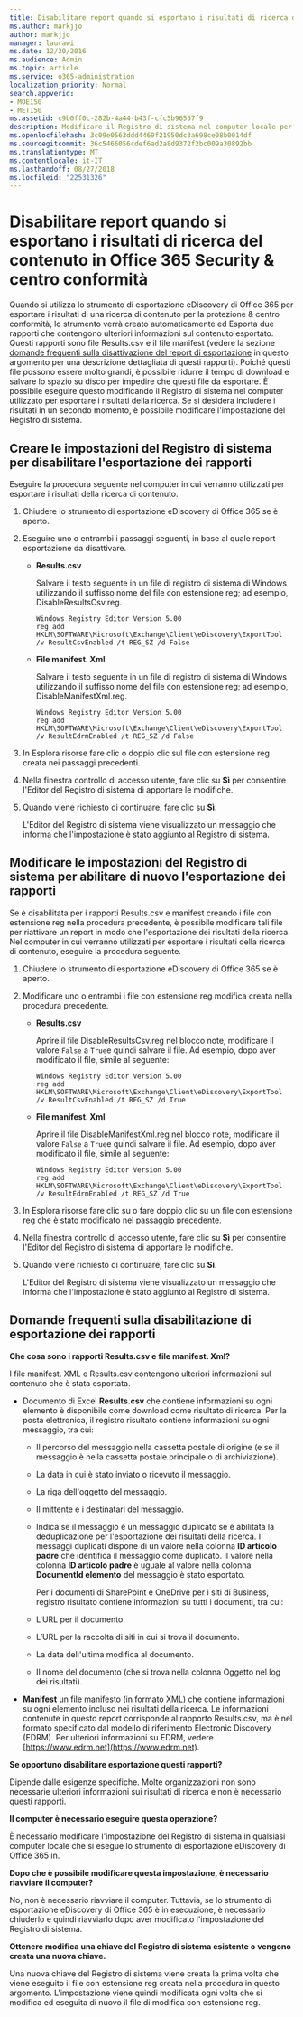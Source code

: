 ```yaml
---
title: Disabilitare report quando si esportano i risultati di ricerca del contenuto in Office 365 Security &amp; centro conformità
ms.author: markjjo
author: markjjo
manager: laurawi
ms.date: 12/30/2016
ms.audience: Admin
ms.topic: article
ms.service: o365-administration
localization_priority: Normal
search.appverid:
- MOE150
- MET150
ms.assetid: c9b0ff0c-282b-4a44-b43f-cfc5b96557f9
description: Modificare il Registro di sistema nel computer locale per disabilitare il report quando si esportano i risultati di ricerca di contenuto da Office 365 Security &amp; Comliance Center. Disabilitare questi rapporti consente di ridurre il tempo di download e di risparmiare spazio su disco.
ms.openlocfilehash: 3c09e0563ddd4469f21950dc3a698ce08b0014df
ms.sourcegitcommit: 36c5466056cdef6ad2a8d9372f2bc009a30892bb
ms.translationtype: MT
ms.contentlocale: it-IT
ms.lasthandoff: 08/27/2018
ms.locfileid: "22531326"
---
```

# <a name="disable-reports-when-you-export-content-search-results-in-the-office-365-security-amp-compliance-center"></a>Disabilitare report quando si esportano i risultati di ricerca del contenuto in Office 365 Security &amp; centro conformità

Quando si utilizza lo strumento di esportazione eDiscovery di Office 365 per esportare i risultati di una ricerca di contenuto per la protezione &amp; centro conformità, lo strumento verrà creato automaticamente ed Esporta due rapporti che contengono ulteriori informazioni sul contenuto esportato. Questi rapporti sono file Results.csv e il file manifest (vedere la sezione [domande frequenti sulla disattivazione del report di esportazione](#frequently-asked-questions-about-disabling-export-reports) in questo argomento per una descrizione dettagliata di questi rapporti). Poiché questi file possono essere molto grandi, è possibile ridurre il tempo di download e salvare lo spazio su disco per impedire che questi file da esportare. È possibile eseguire questo modificando il Registro di sistema nel computer utilizzato per esportare i risultati della ricerca. Se si desidera includere i risultati in un secondo momento, è possibile modificare l'impostazione del Registro di sistema. 
  
## <a name="create-registry-settings-to-disable-the-export-reports"></a>Creare le impostazioni del Registro di sistema per disabilitare l'esportazione dei rapporti

Eseguire la procedura seguente nel computer in cui verranno utilizzati per esportare i risultati della ricerca di contenuto.
  
1. Chiudere lo strumento di esportazione eDiscovery di Office 365 se è aperto.
    
2. Eseguire uno o entrambi i passaggi seguenti, in base al quale report esportazione da disattivare.
    
    - **Results.csv**
    
      Salvare il testo seguente in un file di registro di sistema di Windows utilizzando il suffisso nome del file con estensione reg; ad esempio, DisableResultsCsv.reg.
    
      ```
      Windows Registry Editor Version 5.00
      reg add HKLM\SOFTWARE\Microsoft\Exchange\Client\eDiscovery\ExportTool /v ResultCsvEnabled /t REG_SZ /d False 
      ```

    - **File manifest. Xml**
    
      Salvare il testo seguente in un file di registro di sistema di Windows utilizzando il suffisso nome del file con estensione reg; ad esempio, DisableManifestXml.reg.
    
      ```
      Windows Registry Editor Version 5.00
      reg add HKLM\SOFTWARE\Microsoft\Exchange\Client\eDiscovery\ExportTool /v ResultEdrmEnabled /t REG_SZ /d False 
      ```

3. In Esplora risorse fare clic o doppio clic sul file con estensione reg creata nei passaggi precedenti.
    
4. Nella finestra controllo di accesso utente, fare clic su **Sì** per consentire l'Editor del Registro di sistema di apportare le modifiche. 
    
5. Quando viene richiesto di continuare, fare clic su **Sì**.
    
    L'Editor del Registro di sistema viene visualizzato un messaggio che informa che l'impostazione è stato aggiunto al Registro di sistema.
  
## <a name="edit-registry-settings-to-re-enable-the-export-reports"></a>Modificare le impostazioni del Registro di sistema per abilitare di nuovo l'esportazione dei rapporti

Se è disabilitata per i rapporti Results.csv e manifest creando i file con estensione reg nella procedura precedente, è possibile modificare tali file per riattivare un report in modo che l'esportazione dei risultati della ricerca. Nel computer in cui verranno utilizzati per esportare i risultati della ricerca di contenuto, eseguire la procedura seguente.
  
1. Chiudere lo strumento di esportazione eDiscovery di Office 365 se è aperto.
    
2. Modificare uno o entrambi i file con estensione reg modifica creata nella procedura precedente.
    
    - **Results.csv**
    
        Aprire il file DisableResultsCsv.reg nel blocco note, modificare il valore `False` a `True`e quindi salvare il file. Ad esempio, dopo aver modificato il file, simile al seguente:
    
        ```
        Windows Registry Editor Version 5.00
      reg add HKLM\SOFTWARE\Microsoft\Exchange\Client\eDiscovery\ExportTool /v ResultCsvEnabled /t REG_SZ /d True
        ```

    - **File manifest. Xml**
    
        Aprire il file DisableManifestXml.reg nel blocco note, modificare il valore `False` a `True`e quindi salvare il file. Ad esempio, dopo aver modificato il file, simile al seguente:
    
      ```
      Windows Registry Editor Version 5.00
      reg add HKLM\SOFTWARE\Microsoft\Exchange\Client\eDiscovery\ExportTool /v ResultEdrmEnabled /t REG_SZ /d True
      ```

3. In Esplora risorse fare clic su o fare doppio clic su un file con estensione reg che è stato modificato nel passaggio precedente.
    
4. Nella finestra controllo di accesso utente, fare clic su **Sì** per consentire l'Editor del Registro di sistema di apportare le modifiche. 
    
5. Quando viene richiesto di continuare, fare clic su **Sì**.
    
    L'Editor del Registro di sistema viene visualizzato un messaggio che informa che l'impostazione è stato aggiunto al Registro di sistema.
  
## <a name="frequently-asked-questions-about-disabling-export-reports"></a>Domande frequenti sulla disabilitazione di esportazione dei rapporti
<a name="faqs"> </a>

 **Che cosa sono i rapporti Results.csv e file manifest. Xml?**
  
I file manifest. XML e Results.csv contengono ulteriori informazioni sul contenuto che è stata esportata.
  
- Documento di Excel **Results.csv** che contiene informazioni su ogni elemento è disponibile come download come risultato di ricerca. Per la posta elettronica, il registro risultato contiene informazioni su ogni messaggio, tra cui: 
    
  - Il percorso del messaggio nella cassetta postale di origine (e se il messaggio è nella cassetta postale principale o di archiviazione).
    
  - La data in cui è stato inviato o ricevuto il messaggio.
    
  - La riga dell'oggetto del messaggio.
    
  - Il mittente e i destinatari del messaggio.
    
  - Indica se il messaggio è un messaggio duplicato se è abilitata la deduplicazione per l'esportazione dei risultati della ricerca. I messaggi duplicati dispone di un valore nella colonna **ID articolo padre** che identifica il messaggio come duplicato. Il valore nella colonna **ID articolo padre** è uguale al valore nella colonna **DocumentId elemento** del messaggio è stato esportato. 
    
    Per i documenti di SharePoint e OneDrive per i siti di Business, registro risultato contiene informazioni su tutti i documenti, tra cui:
    
  - L'URL per il documento.
    
  - L’URL per la raccolta di siti in cui si trova il documento.
    
  - La data dell'ultima modifica al documento.
    
  - Il nome del documento (che si trova nella colonna Oggetto nel log dei risultati).
    
- **Manifest** un file manifesto (in formato XML) che contiene informazioni su ogni elemento incluso nei risultati della ricerca. Le informazioni contenute in questo report corrisponde al rapporto Results.csv, ma è nel formato specificato dal modello di riferimento Electronic Discovery (EDRM). Per ulteriori informazioni su EDRM, vedere [https://www.edrm.net](https://www.edrm.net).
    
 **Se opportuno disabilitare esportazione questi rapporti?**
  
Dipende dalle esigenze specifiche. Molte organizzazioni non sono necessarie ulteriori informazioni sui risultati di ricerca e non è necessario questi rapporti.
  
 **Il computer è necessario eseguire questa operazione?**
  
 È necessario modificare l'impostazione del Registro di sistema in qualsiasi computer locale che si esegue lo strumento di esportazione eDiscovery di Office 365 in. 
  
 **Dopo che è possibile modificare questa impostazione, è necessario riavviare il computer?**
  
No, non è necessario riavviare il computer. Tuttavia, se lo strumento di esportazione eDiscovery di Office 365 è in esecuzione, è necessario chiuderlo e quindi riavviarlo dopo aver modificato l'impostazione del Registro di sistema.
  
 **Ottenere modifica una chiave del Registro di sistema esistente o vengono creata una nuova chiave.**
  
Una nuova chiave del Registro di sistema viene creata la prima volta che viene eseguito il file con estensione reg creata nella procedura in questo argomento. L'impostazione viene quindi modificata ogni volta che si modifica ed eseguita di nuovo il file di modifica con estensione reg.
